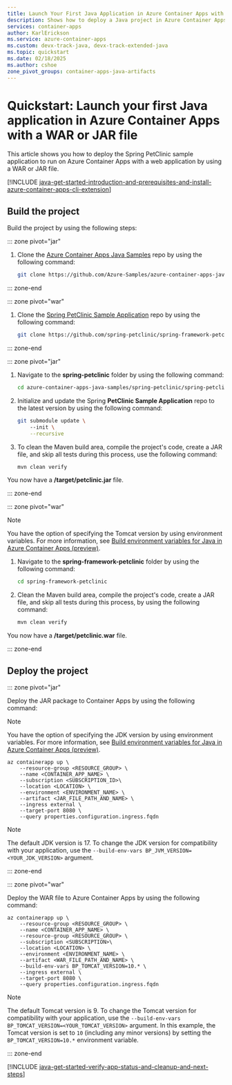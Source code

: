 ```yaml
---
title: Launch Your First Java Application in Azure Container Apps with a WAR or JAR File
description: Shows how to deploy a Java project in Azure Container Apps with a WAR or JAR file.
services: container-apps
author: KarlErickson
ms.service: azure-container-apps
ms.custom: devx-track-java, devx-track-extended-java
ms.topic: quickstart
ms.date: 02/18/2025
ms.author: cshoe
zone_pivot_groups: container-apps-java-artifacts
---
```


# Quickstart: Launch your first Java application in Azure Container Apps with a WAR or JAR file

This article shows you how to deploy the Spring PetClinic sample application to run on Azure Container Apps with a web application by using a WAR or JAR file.

[!INCLUDE [java-get-started-introduction-and-prerequisites-and-install-azure-container-apps-cli-extension](includes/java-get-started-introduction-and-prerequisites-and-install-azure-container-apps-cli-extension.md)]

## Build the project

Build the project by using the following steps:

::: zone pivot="jar"

1. Clone the [Azure Container Apps Java Samples](https://github.com/Azure-Samples/azure-container-apps-java-samples) repo by using the following command:

    ```bash
    git clone https://github.com/Azure-Samples/azure-container-apps-java-samples.git
    ```

::: zone-end

::: zone pivot="war"

1. Clone the [Spring PetClinic Sample Application](https://github.com/spring-petclinic/spring-framework-petclinic) repo by using the following command:

    ```bash
    git clone https://github.com/spring-petclinic/spring-framework-petclinic.git
    ```

::: zone-end

::: zone pivot="jar"

1. Navigate to the **spring-petclinic** folder by using the following command:

    ```bash
    cd azure-container-apps-java-samples/spring-petclinic/spring-petclinic/
    ```

1. Initialize and update the Spring **PetClinic Sample Application** repo to the latest version by using the following command:

    ```bash
    git submodule update \ 
        --init \
        --recursive
    ```

1. To clean the Maven build area, compile the project's code, create a JAR file, and skip all tests during this process, use the following command:

    ```bash
    mvn clean verify
    ```

You now have a **/target/petclinic.jar** file.

::: zone-end

::: zone pivot="war"

> [!NOTE]
> You have the option of specifying the Tomcat version by using environment variables. For more information, see [Build environment variables for Java in Azure Container Apps (preview)](java-build-environment-variables.md).

1. Navigate to the **spring-framework-petclinic** folder by using the following command:

    ```bash
    cd spring-framework-petclinic
    ```

1. Clean the Maven build area, compile the project's code, create a JAR file, and skip all tests during this process, by using the following command:

    ```bash
    mvn clean verify
    ```

You now have a **/target/petclinic.war** file.

::: zone-end

## Deploy the project

::: zone pivot="jar"

Deploy the JAR package to Container Apps by using the following command:

> [!NOTE]
> You have the option of specifying the JDK version by using environment variables. For more information, see [Build environment variables for Java in Azure Container Apps (preview)](java-build-environment-variables.md).

```azurecli
az containerapp up \
    --resource-group <RESOURCE_GROUP> \
    --name <CONTAINER_APP_NAME> \
    --subscription <SUBSCRIPTION_ID>\
    --location <LOCATION> \
    --environment <ENVIRONMENT_NAME> \
    --artifact <JAR_FILE_PATH_AND_NAME> \
    --ingress external \
    --target-port 8080 \
    --query properties.configuration.ingress.fqdn
```

> [!NOTE]
> The default JDK version is 17. To change the JDK version for compatibility with your application, use the `--build-env-vars BP_JVM_VERSION=<YOUR_JDK_VERSION>` argument.

::: zone-end

::: zone pivot="war"

Deploy the WAR file to Azure Container Apps by using the following command:

```azurecli
az containerapp up \
    --resource-group <RESOURCE_GROUP> \
    --name <CONTAINER_APP_NAME> \
    --resource-group <RESOURCE_GROUP> \
    --subscription <SUBSCRIPTION>\
    --location <LOCATION> \
    --environment <ENVIRONMENT_NAME> \
    --artifact <WAR_FILE_PATH_AND_NAME> \
    --build-env-vars BP_TOMCAT_VERSION=10.* \
    --ingress external \
    --target-port 8080 \
    --query properties.configuration.ingress.fqdn
```

> [!NOTE]
> The default Tomcat version is 9. To change the Tomcat version for compatibility with your application, use the `--build-env-vars BP_TOMCAT_VERSION=<YOUR_TOMCAT_VERSION>` argument. In this example, the Tomcat version is set to `10` (including any minor versions) by setting the `BP_TOMCAT_VERSION=10.*` environment variable.

::: zone-end

[!INCLUDE [java-get-started-verify-app-status-and-cleanup-and-next-steps](includes/java-get-started-verify-app-status-and-cleanup-and-next-steps.md)]
